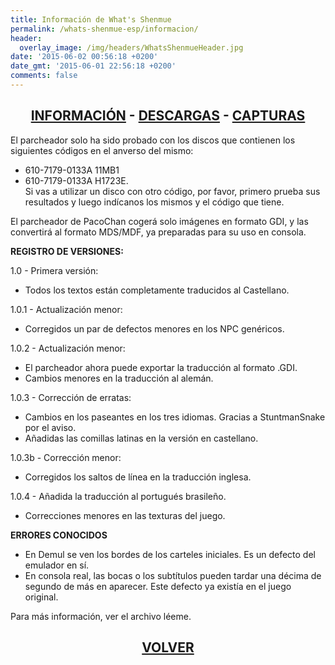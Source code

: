 ```yaml
---
title: Información de What's Shenmue
permalink: /whats-shenmue-esp/informacion/
header:
  overlay_image: /img/headers/WhatsShenmueHeader.jpg
date: '2015-06-02 00:56:18 +0200'
date_gmt: '2015-06-01 22:56:18 +0200'
comments: false
---
```

<h2 style="text-align: center;"><strong><a href="/whats-shenmue-esp/informacion/">INFORMACIÓN</a> - <a href="/whats-shenmue-esp/descargar/">DESCARGAS</a> - <a href="/whats-shenmue-esp/capturas/">CAPTURAS</a></strong></h2>

El parcheador solo ha sido probado con los discos que contienen los siguientes códigos 
en el anverso del mismo:  
- 610-7179-0133A 11MB1  
- 610-7179-0133A H1723E.  
Si vas a utilizar un disco con otro código, por favor, primero prueba sus resultados 
y luego indícanos los mismos y el código que tiene.

El parcheador de PacoChan cogerá solo imágenes en formato GDI, y las convertirá al formato 
MDS/MDF, ya preparadas para su uso en consola.

**REGISTRO DE VERSIONES:**

1.0   - Primera versión:  
- Todos los textos están completamente traducidos al Castellano.

1.0.1 - Actualización menor:  
- Corregidos un par de defectos menores en los NPC genéricos.

1.0.2 - Actualización menor:  
- El parcheador ahora puede exportar la traducción al formato .GDI.  
- Cambios menores en la traducción al alemán.

1.0.3 - Corrección de erratas:  
- Cambios en los paseantes en los tres idiomas. Gracias a StuntmanSnake por el aviso.  
- Añadidas las comillas latinas en la versión en castellano.

1.0.3b - Corrección menor:  
- Corregidos los saltos de línea en la traducción inglesa.

1.0.4 - Añadida la traducción al portugués brasileño.  
- Correcciones menores en las texturas del juego.

**ERRORES CONOCIDOS**  
- En Demul se ven los bordes de los carteles iniciales. Es un defecto del emulador en sí.  
- En consola real, las bocas o los subtítulos pueden tardar una décima de segundo de más 
en aparecer. Este defecto ya existía en el juego original.

Para más información, ver el archivo léeme.

<h2 style="text-align: center;"><strong><a href="/whats-shenmue-esp/">VOLVER</a></strong></h2>
